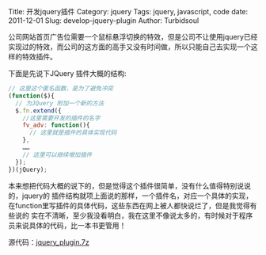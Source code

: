 Title: 开发jquery插件
Category: jquery
Tags: jquery, javascript, code
date: 2011-12-01
Slug: develop-jquery-plugin
Author: Turbidsoul


公司网站首页广告位需要一个鼠标悬浮切换的特效，但是公司不让使用jquery已经实现过的特效，而公司的这方面的高手又没有时间做，所以只能自己去实现一个这样的特效插件。

下面是先说下JQuery 插件大概的结构:

```javascript
// 这里这个匿名函数，是为了避免冲突
(function($){
  // 为JQuery 附加一个新的方法
  $.fn.extend({
    //这里需要开发的插件的名字
    fv_adv: function(){
      // 这里就是插件的具体实现代码
    },
    ……
    // 这里可以继续增加插件
  });
})(jQuery);
```

本来想把代码大概的说下的，但是觉得这个插件很简单，没有什么值得特别说说的，jquery的 插件结构就项上面说的那样，一个插件名，对应一个具体的实现，在function里写插件的具体代码，这些东西在网上被人都快说烂了，但是我觉得有些说的 实在不清晰，至少我没看明白，我在这里不像说太多的，有时候对于程序员来说具体的代码，比一本书更管用！

源代码：[jquery_plugin.7z](http://www.rayfile.com/zh-cn/files/b82a5e82-1a71-11e1-88b6-0015c55db73d/)
